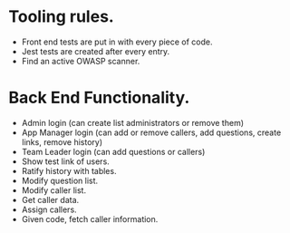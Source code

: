 # Tooling rules.
* Front end tests are put in with every piece of code.
* Jest tests are created after every entry.
* Find an active OWASP scanner.

# Back End Functionality.
* Admin login (can create list administrators or remove them)
* App Manager login (can add or remove callers, add questions, create links, remove history)
* Team Leader login (can add questions or callers)
* Show test link of users.
* Ratify history with tables.
* Modify question list.
* Modify caller list.
* Get caller data.
* Assign callers.
* Given code, fetch caller information.